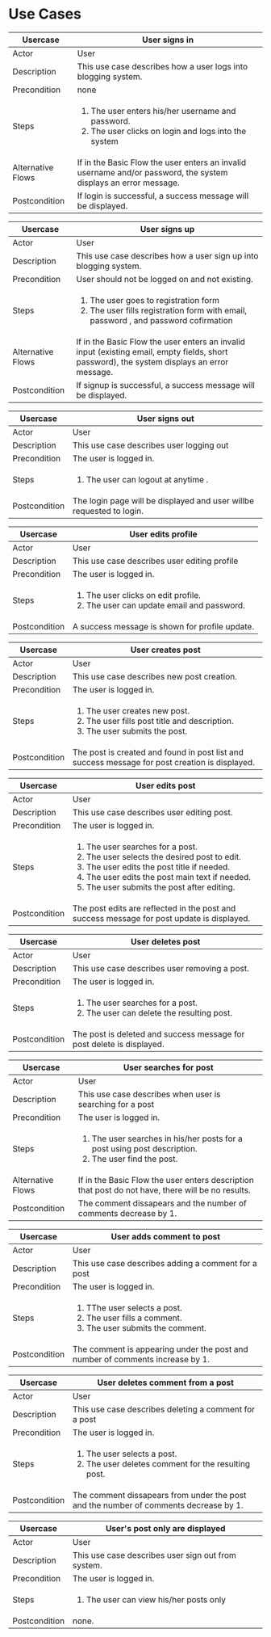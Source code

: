 # Use Cases

| Usercase | User signs in |
| ----------- | ----------- |
| Actor | User |
| Description | This use case describes how a user logs into blogging system. |
|Precondition|none|
|Steps|<ol><li>The user enters his/her username and password.</li><li> The user clicks on login and logs into the system</li></ol>|
|Alternative Flows|If in the Basic Flow the user  enters an invalid username and/or password, the system displays an error message.|
|Postcondition|If login is successful, a success message will be displayed.|


| Usercase | User signs up |
| ----------- | ----------- |
| Actor | User |
| Description | This use case describes how a user sign up into blogging system. |
|Precondition|User should not be logged on and not existing.|
|Steps|<ol><li>The user goes to registration form</li><li>The user fills registration form with email, password , and password cofirmation</li></ol>|
|Alternative Flows|If in the Basic Flow the user  enters an invalid input (existing email, empty fields, short password), the system displays an error message.|
|Postcondition|If signup is successful, a success message will be displayed.|


| Usercase | User signs out |
| ----------- | ----------- |
| Actor | User |
| Description | This use case describes user logging out |
|Precondition|The user is logged in.|
|Steps|<ol><li>The user can logout at anytime .</li></ol>|
|Postcondition|The login page will be displayed and user willbe requested to login.|



| Usercase | User edits profile |
| ----------- | ----------- |
| Actor | User |
| Description | This use case describes user editing profile |
|Precondition|The user is logged in.|
|Steps|<ol><li>The user clicks on edit profile.</li><li>The user can update email and password.</li></ol>|
|Postcondition|A success message is shown for profile update.|




| Usercase | User creates post |
| ----------- | ----------- |
| Actor | User |
| Description | This use case describes new post creation. |
|Precondition|The user is logged in.|
|Steps|<ol><li>The user creates new post.</li><li>The user fills post title and description.</li><li>The user submits the post.</li></ol>|
|Postcondition|The post is created and found in post list and success message for post creation is displayed.|


| Usercase | User edits post |
| ----------- | ----------- |
| Actor | User |
| Description | This use case describes user editing post. |
|Precondition|The user is logged in.|
|Steps|<ol><li>The user searches for a post.</li><li>The user selects the desired post to edit.</li><li>The user edits the post title if needed.</li><li>The user edits the post main text if needed.</li><li>The user submits the post after editing.</li></ol>|
|Postcondition|The post edits are reflected in the post and success message for post update is displayed.|


| Usercase | User deletes post |
| ----------- | ----------- |
| Actor | User |
| Description | This use case describes user removing a post. |
|Precondition|The user is logged in.|
|Steps|<ol><li>The user searches for a post.</li><li>The user can delete the resulting post.</li></ol>|
|Postcondition|The post is deleted and success message for post delete is displayed.|


| Usercase | User searches for post |
| ----------- | ----------- |
| Actor | User |
| Description | This use case describes when user is searching for a post |
|Precondition|The user is logged in.|
|Steps|<ol><li>The user searches in his/her posts for a post using post description.</li><li>The user find the post.</li></ol>|
|Alternative Flows|If in the Basic Flow the user enters description that post do not have, there will be no results.|
|Postcondition|The comment dissapears and the number of comments decrease by 1.|



| Usercase | User adds comment to post |
| ----------- | ----------- |
| Actor | User |
| Description | This use case describes adding a comment for a post |
|Precondition|The user is logged in.|
|Steps|<ol><li>TThe user selects a post.</li><li>The user fills a comment.</li><li>The user submits the comment.</li></ol>|
|Postcondition|The comment is appearing under the post and number of comments increase by 1.|


| Usercase | User deletes comment from a post |
| ----------- | ----------- |
| Actor | User |
| Description | This use case describes deleting a comment for a post |
|Precondition|The user is logged in.|
|Steps|<ol><li>The user selects a post.</li><li>The user deletes comment for the resulting post.</li></ol>|
|Postcondition|The comment dissapears from under the post and the number of comments decrease by 1.|



| Usercase | User's post only are displayed |
| ----------- | ----------- |
| Actor | User |
| Description | This use case describes user sign out from system. |
|Precondition|The user is logged in.|
|Steps|<ol><li>The user can view his/her posts only</li></ol>|
|Postcondition|none.|
